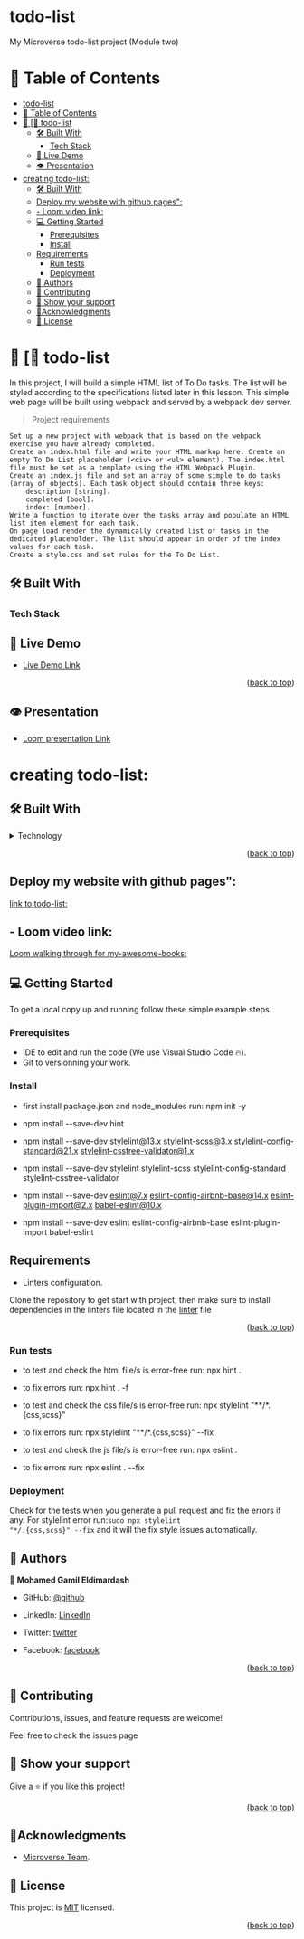 # todo-list

<p id="readme-top">My Microverse todo-list
 project (Module two)</p>

<!-- TABLE OF CONTENTS -->

# 📗 Table of Contents

- [todo-list](#todo-list)
- [📗 Table of Contents](#-table-of-contents)
- [📖 \[🎯 todo-list ](#-todo-list)
  - [🛠 Built With ](#-built-with-)
    - [Tech Stack ](#tech-stack-)
  - [🚀 Live Demo ](#-live-demo-)
  - [👁 Presentation ](#-presentation-)
- [creating todo-list:](#creating-todo-list)
  - [🛠 Built With ](#-built-with--1)
  - [Deploy my website with github pages":](#deploy-my-website-with-github-pages)
  - [- Loom video link:](#-loom-video-link)
  - [💻 Getting Started ](#-getting-started-)
    - [Prerequisites](#prerequisites)
    - [Install](#install)
  - [Requirements](#requirements)
    - [Run tests](#run-tests)
    - [Deployment](#deployment)
  - [👥 Authors ](#-authors-)
  - [🤝 Contributing ](#-contributing-)
  - [👋 Show your support ](#show-your-support)
  - [🔭Acknowledgments ](#acknowledgments-)
  - [📝 License ](#license)

<!-- PROJECT DESCRIPTION -->
# 📖 [🎯 todo-list <a name="about-project"></a>

In this project, I will build a simple HTML list of To Do tasks. The list will be styled according to the specifications listed later in this lesson. This simple web page will be built using webpack and served by a webpack dev server.

> Project requirements

    Set up a new project with webpack that is based on the webpack exercise you have already completed.
    Create an index.html file and write your HTML markup here. Create an empty To Do List placeholder (<div> or <ul> element). The index.html file must be set as a template using the HTML Webpack Plugin.
    Create an index.js file and set an array of some simple to do tasks (array of objects). Each task object should contain three keys:
        description [string].
        completed [bool].
        index: [number].
    Write a function to iterate over the tasks array and populate an HTML list item element for each task.
    On page load render the dynamically created list of tasks in the dedicated placeholder. The list should appear in order of the index values for each task.
    Create a style.css and set rules for the To Do List.

## 🛠 Built With <a name="built-with"></a>

### Tech Stack <a name="tech-stack"></a>

## 🚀 Live Demo <a name="live-demo"></a>

- [Live Demo Link]()

<p align="right">(<a href="#readme-top">back to top</a>)</p>

## 👁 Presentation <a name="presentation"></a>

- [Loom presentation Link]()

# creating todo-list:


## 🛠 Built With <a name="built-with"></a>

<details>
  <summary>Technology</summary>
  <ul>
    <li>HTML</li>
    <li>CSS</li>
    <li>Javascript</li>
    <li>Webpack</li>
    <li>Linters (Lighthouse, Webhint, Stylelint, Eslint)</li>
    <li>Git/GitHub work-flow </li>
  </ul>
</details>

<p align="right">(<a href="#readme-top">back to top</a>)</p>

## Deploy my website with github pages":

[link to todo-list: ]()

## - Loom video link:

[Loom walking through for my-awesome-books: ]()

## 💻 Getting Started <a name="getting-started"></a>

To get a local copy up and running follow these simple example steps.

### Prerequisites

- IDE to edit and run the code (We use Visual Studio Code 🔥).
- Git to versionning your work.

### Install
- first install package.json and node_modules run: 
npm init -y

- npm install --save-dev hint

- npm install --save-dev stylelint@13.x stylelint-scss@3.x stylelint-config-standard@21.x stylelint-csstree-validator@1.x

<!-- or latest version -->
- npm install --save-dev stylelint stylelint-scss stylelint-config-standard stylelint-csstree-validator

- npm install --save-dev eslint@7.x eslint-config-airbnb-base@14.x eslint-plugin-import@2.x babel-eslint@10.x

<!-- or latest version -->
- npm install --save-dev eslint  eslint-config-airbnb-base  eslint-plugin-import  babel-eslint

## Requirements

- Linters configuration.

Clone the repository to get start with project, then make sure to install dependencies in the linters file located in the [linter](https://github.com/Bateyjosue/linters-html-css/blob/main/.github/workflows/linters.yml) file

<p align="right">(<a href="#readme-top">back to top</a>)</p>

### Run tests

- to test and check the html file/s is error-free run: 
npx hint . 

- to fix errors run:
npx hint . -f

- to test and check the css file/s is error-free run: 
npx stylelint "**/*.{css,scss}"
- to fix errors run:
npx stylelint "**/*.{css,scss}" --fix

- to test and check the js file/s is error-free run: 
npx eslint .

- to fix errors run:
npx eslint . --fix

### Deployment

Check for the tests when you generate a pull request and fix the errors if any.
For stylelint error run:<code>sudo npx stylelint "\*_/_.{css,scss}" --fix</code> and it will the fix style issues automatically.

<!-- AUTHORS -->

## 👥 Authors <a name="authors"></a>

👤 **Mohamed Gamil Eldimardash**

- GitHub: [@github](https://github.com/MMGGYY66)
- LinkedIn: [LinkedIn](https://www.linkedin.com/in/mohamed-eldimardash-0023a3b5/)
- Twitter: [twitter](https://twitter.com/MOHAMEDELDIMARd)
- Facebook: [facebook](https://www.facebook.com/MOHAMED.ELDIMARDASH/)


  <!-- CONTRIBUTING -->
  <p align="right">(<a href="#readme-top">back to top</a>)</p>

## 🤝 Contributing <a name="contributing"></a>

Contributions, issues, and feature requests are welcome!

Feel free to check the issues page


<!-- SUPPORT -->

## 👋 Show your support <a name="support"></a>

Give a ⭐️ if you like this project!

<p align="right"><a href="#readme-top">(back to top)</a></p>

<!-- ACKNOWLEDGEMENTS -->

## 🔭Acknowledgments <a name="acknowledgements"></a>

- [Microverse Team](https://www.microverse.org/).


## 📝 License <a name="license"></a>

This project is [MIT](https://github.com/microverseinc/readme-template/blob/master/MIT.md) licensed.

<p align="right">(<a href="#readme-top">back to top</a>)</p>
